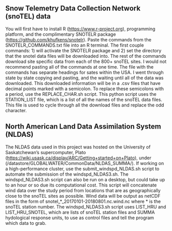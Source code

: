 ## Snow Telemetry Data Collection Network (snoTEL) data

You will first have to install R (https://www.r-project.org), programming platform, and the complimentary SNOTELR package (https://github.com/khufkens/snotelr). Paste the commands from the SNOTELR_COMMANDS.txt file into an R terminal. The first couple commands: 1) will activate the SNOTELR package and 2) set the directory that the snotel data files will be downloaded into. The rest of the commands download site specific data from each of the 800+ snoTEL sites. I would not recommend pasting all of the commands at one time. The file with the commands has separate headings for sates within the USA. I went through state by state copying and pasting, and the waiting until all of the data was downloaded. This downloaded information will be in a .csv files that have decimal points marked with a semicolon. To replace these semicolons with a period, use the REPLACE_CHAR.sh script. This python script uses the STATION_LIST file, which is a list of all the names of the snoTEL data files. This file is used to cycle through all the download files and replace the odd character.

## North American Land Data Assimilation System (NLDAS)

The NLDAS data used in this project was hosted on the University of Saskatchewan’s supercomputer, Plato (https://wiki.usask.ca/display/ARC/Getting+started+on+Plato), under (/datastore/GLOBALWATER/CommonData/NLDAS_SUMMA/). If working on a high-performance cluster, use the submit_windspd_NLDAS.sh script to automate the submission of the windspd_NLDAS3.sh. The windspd_NLDAS3.sh script can also be run on a desktop, but could take up to an hour or so due its computational cost. This script will concatenate wind data over the study period from locations that are as geographically close to the snoTEL sites as possible. Wind data will be output as netCDF files in the form of snotel_*_20170101-20180801.nc.wind.nc where * is the snoTEL station number. The windspd_NLDAS3.sh script uses LIST_HRU and LIST_HRU_SNOTEL, which are lists of snoTEL station files and SUMMA hydological response units, to use as control files and tell the program which data to grab.
